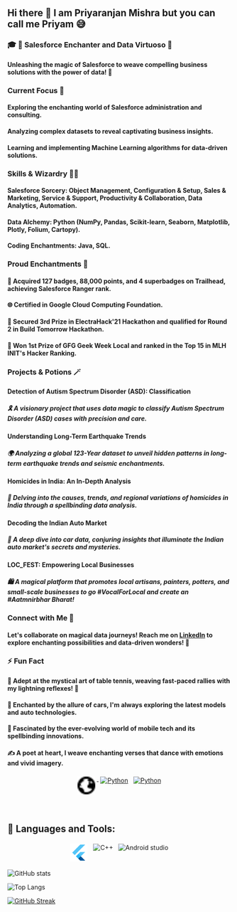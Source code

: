 ## Hi there 👋 I am Priyaranjan Mishra but you can call me Priyam 😅

### 🎓 🚀 Salesforce Enchanter and Data Virtuoso 🎯
#### Unleashing the magic of Salesforce to weave compelling business solutions with the power of data! 🌟

### Current Focus 🚀
#### Exploring the enchanting world of Salesforce administration and consulting.
#### Analyzing complex datasets to reveal captivating business insights.
#### Learning and implementing Machine Learning algorithms for data-driven solutions.

### Skills & Wizardry 🧙‍♂️
#### Salesforce Sorcery: Object Management, Configuration & Setup, Sales & Marketing, Service & Support, Productivity & Collaboration, Data Analytics, Automation.
#### Data Alchemy: Python (NumPy, Pandas, Scikit-learn, Seaborn, Matplotlib, Plotly, Folium, Cartopy).
#### Coding Enchantments: Java, SQL.

### Proud Enchantments 🌟
#### 🏅 Acquired 127 badges, 88,000 points, and 4 superbadges on Trailhead, achieving Salesforce Ranger rank.
#### 🌐 Certified in Google Cloud Computing Foundation.
#### 🥉 Secured 3rd Prize in ElectraHack'21 Hackathon and qualified for Round 2 in Build Tomorrow Hackathon.
#### 🥇 Won 1st Prize of GFG Geek Week Local and ranked in the Top 15 in MLH INIT's Hacker Ranking.

### Projects & Potions 🪄
#### Detection of Autism Spectrum Disorder (ASD): Classification
##### 🎗️ A visionary project that uses data magic to classify Autism Spectrum Disorder (ASD) cases with precision and care.
#### Understanding Long-Term Earthquake Trends
##### 🌍 Analyzing a global 123-Year dataset to unveil hidden patterns in long-term earthquake trends and seismic enchantments.
#### Homicides in India: An In-Depth Analysis
##### 🔎 Delving into the causes, trends, and regional variations of homicides in India through a spellbinding data analysis.
#### Decoding the Indian Auto Market
##### 🚗 A deep dive into car data, conjuring insights that illuminate the Indian auto market's secrets and mysteries.
#### LOC_FEST: Empowering Local Businesses
##### 🛍️ A magical platform that promotes local artisans, painters, potters, and small-scale businesses to go #VocalForLocal and create an #Aatmnirbhar Bharat!

### Connect with Me 💬
#### Let's collaborate on magical data journeys! Reach me on [LinkedIn](https://www.linkedin.com/in/priyaranjan--mishra/) to explore enchanting possibilities and data-driven wonders! 🌌

### ⚡ Fun Fact
#### 🏓 Adept at the mystical art of table tennis, weaving fast-paced rallies with my lightning reflexes! 🏓
#### 🚗 Enchanted by the allure of cars, I'm always exploring the latest models and auto technologies.
#### 📱 Fascinated by the ever-evolving world of mobile tech and its spellbinding innovations.
#### ✍️ A poet at heart, I weave enchanting verses that dance with emotions and vivid imagery.


<p align="center">
 <a href="https://priyam-op-007.github.io/" target="_blank" rel="noopener noreferrer"> <img src="https://raw.githubusercontent.com/iconic/open-iconic/master/svg/globe.svg" alt="Python" height="40" style="vertical-align:top; margin:4px"> </a>
 <a href="https://linkedin.com/in/priyaranjan--mishra" target="_blank" rel="noopener noreferrer"> <img src="https://cdn.jsdelivr.net/npm/simple-icons@v3/icons/linkedin.svg" alt="Python" height="40" style="vertical-align:top; margin:4px"></a>
 <a href="priyaranjanmishra000@gmail.com"> <img src="https://cdn.jsdelivr.net/npm/simple-icons@v3/icons/gmail.svg" alt="Python" height="40" style="vertical-align:top; margin:4px"></a>
</p>

<br />

## 🧰 Languages and Tools:
<p align="center">
<img src="https://raw.githubusercontent.com/github/explore/80688e429a7d4ef2fca1e82350fe8e3517d3494d/topics/flutter/flutter.png" alt="flutter" height="40" style="vertical-align:top; margin:4px">
<img src="https://raw.githubusercontent.com/github/explore/80688e429a7d4ef2fca1e82350fe8e3517d3494d/topics/c++/c++.png" alt="C++" height="40" style="vertical-align:top; margin:4px">
<img src="https://raw.githubusercontent.com/github/explore/80688e429a7d4ef2fca1e82350fe8e3517d3494d/topics/android-studio/android-studio-.png" alt="Android studio" height="40" style="vertical-align:top; margin:4px">
</p>

![GitHub stats](https://github-readme-stats.vercel.app/api?username=priyam-op-007&show_icons=true&theme=tokyonight)

![Top Langs](https://github-readme-stats.vercel.app/api/top-langs/?username=priyam-op-007&theme=tokyonight)

[![GitHub Streak](http://github-readme-streak-stats.herokuapp.com?user=priyam-op-007&theme=highcontrast&ring=DD2727&fire=DD2727&currStreakLabel=DD2727)](https://git.io/streak-stats)
